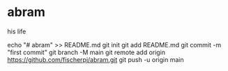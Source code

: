 # abram

his life

echo "# abram" >> README.md
git init
git add README.md
git commit -m "first commit"
git branch -M main
git remote add origin https://github.com/fischerpj/abram.git
git push -u origin main
